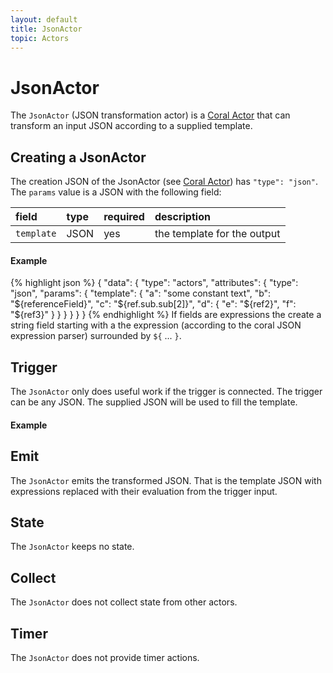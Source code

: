 ```yaml
---
layout: default
title: JsonActor
topic: Actors
---
```

<!--
   Licensed to the Apache Software Foundation (ASF) under one or more
   contributor license agreements.  See the NOTICE file distributed with
   this work for additional information regarding copyright ownership.
   The ASF licenses this file to You under the Apache License, Version 2.0
   (the "License"); you may not use this file except in compliance with
   the License.  You may obtain a copy of the License at

       http://www.apache.org/licenses/LICENSE-2.0

   Unless required by applicable law or agreed to in writing, software
   distributed under the License is distributed on an "AS IS" BASIS,
   WITHOUT WARRANTIES OR CONDITIONS OF ANY KIND, either express or implied.
   See the License for the specific language governing permissions and
   limitations under the License.
-->

# JsonActor
The `JsonActor` (JSON transformation actor) is a [Coral Actor](/coral/docs/Overview-Actors.html) that can transform an input JSON according to a supplied template.

## Creating a JsonActor
The creation JSON of the JsonActor (see [Coral Actor](/coral/docs/Overview-Actors.html)) has `"type": "json"`.
The `params` value is a JSON with the following field:

field  | type | required | description
:----- | :---- | :--- | :------------
`template` | JSON | yes| the template for the output

#### Example
{% highlight json %}
{
  "data": {
    "type": "actors",
    "attributes": {
      "type": "json",
      "params": {
        "template": {
          "a": "some constant text",
          "b": "${referenceField}",
          "c": "${ref.sub.sub[2]}",
          "d": {
            "e": "${ref2}",
            "f": "${ref3}"
          }
        }
      }
    }
  }
}
{% endhighlight %}
If fields are expressions the create a string field starting with a the expression (according to the coral JSON expression parser) surrounded by `${` ... `}`.

## Trigger
The `JsonActor` only does useful work if the trigger is connected.
The trigger can be any JSON. The supplied JSON will be used to fill the template.

#### Example

## Emit
The `JsonActor` emits the transformed JSON.
That is the template JSON with expressions replaced with their evaluation from the trigger input.

## State
The `JsonActor` keeps no state.

## Collect
The `JsonActor` does not collect state from other actors.

## Timer
The `JsonActor` does not provide timer actions.